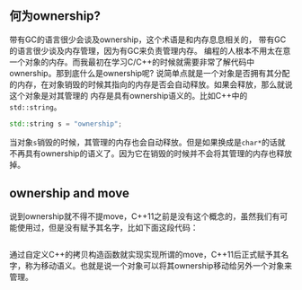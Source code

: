 ## 何为ownership?

带有GC的语言很少会谈及ownership，这个术语是和内存息息相关的， 带有GC的语言很少谈及内存管理，因为有GC来负责管理内存。
编程的人根本不用太在意一个对象的内存。而我最初在学习C/C++的时候就需要非常了解代码中ownership。那到底什么是ownership呢?
说简单点就是一个对象是否拥有其分配的内存，在对象销毁的时候其指向的内存是否会自动释放。如果会释放，那么就说这个对象是对其管理的
内存是具有ownership语义的。比如C++中的`std::string`。

```C++
std::string s = "ownership";
```

当对象`s`销毁的时候，其管理的内存也会自动释放。但是如果换成是`char*`的话就不再具有ownership的语义了。因为它在销毁的时候并不会将其管理的内存也释放掉。

## ownership and move

说到ownership就不得不提move，C++11之前是没有这个概念的，虽然我们有可能使用过，但是没有赋予其名字，比如下面这段代码：

```C++

```

通过自定义C++的拷贝构造函数就实现实现所谓的move，C++11后正式赋予其名字，称为移动语义。也就是说一个对象可以将其ownership移动给另外一个对象来管理。
